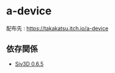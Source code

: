 # a-device

配布先 : https://takakatsu.itch.io/a-device

## 依存関係

- [Siv3D 0.6.5](https://siv3d.github.io/ja-jp/)
